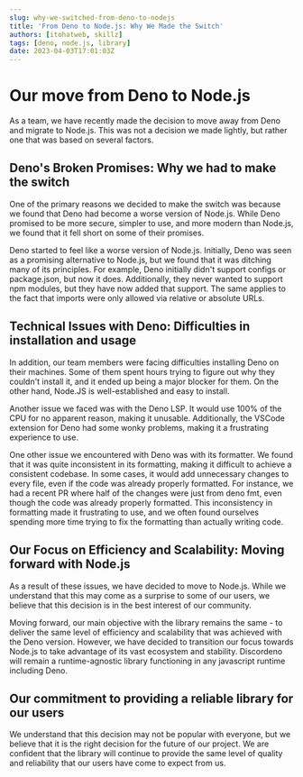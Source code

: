 ```yaml
---
slug: why-we-switched-from-deno-to-nodejs
title: 'From Deno to Node.js: Why We Made the Switch'
authors: [itohatweb, skillz]
tags: [deno, node.js, library]
date: 2023-04-03T17:01:03Z
---
```


# Our move from Deno to Node.js

As a team, we have recently made the decision to move away from Deno and migrate to Node.js. This was not a decision we made lightly, but rather one that was based on several factors.

## Deno's Broken Promises: Why we had to make the switch

One of the primary reasons we decided to make the switch was because we found that Deno had become a worse version of Node.js.
While Deno promised to be more secure, simpler to use, and more modern than Node.js, we found that it fell short on some of their promises.

Deno started to feel like a worse version of Node.js.
Initially, Deno was seen as a promising alternative to Node.js, but we found that it was ditching many of its principles.
For example, Deno initially didn't support configs or package.json, but now it does.
Additionally, they never wanted to support npm modules, but they have now added that support.
The same applies to the fact that imports were only allowed via relative or absolute URLs.

## Technical Issues with Deno: Difficulties in installation and usage

In addition, our team members were facing difficulties installing Deno on their machines.
Some of them spent hours trying to figure out why they couldn't install it, and it ended up being a major blocker for them.
On the other hand, Node.JS is well-established and easy to install.

Another issue we faced was with the Deno LSP. It would use 100% of the CPU for no apparent reason, making it unusable. Additionally, the VSCode extension for Deno had some wonky problems, making it a frustrating experience to use.

One other issue we encountered with Deno was with its formatter.
We found that it was quite inconsistent in its formatting, making it difficult to achieve a consistent codebase.
In some cases, it would add unnecessary changes to every file, even if the code was already properly formatted.
For instance, we had a recent PR where half of the changes were just from deno fmt, even though the code was already properly formatted.
This inconsistency in formatting made it frustrating to use, and we often found ourselves spending more time trying to fix the formatting than actually writing code.

## Our Focus on Efficiency and Scalability: Moving forward with Node.js

As a result of these issues, we have decided to move to Node.js.
While we understand that this may come as a surprise to some of our users, we believe that this decision is in the best interest of our community.

Moving forward, our main objective with the library remains the same - to deliver the same level of efficiency and scalability that was achieved with the Deno version.
However, we have decided to transition our focus towards Node.js to take advantage of its vast ecosystem and stability.
Discordeno will remain a runtime-agnostic library functioning in any javascript runtime including Deno.

## Our commitment to providing a reliable library for our users

We understand that this decision may not be popular with everyone, but we believe that it is the right decision for the future of our project.
We are confident that the library will continue to provide the same level of quality and reliability that our users have come to expect from us.
